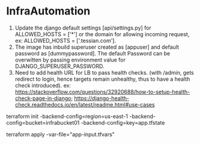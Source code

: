 # InfraAutomation


1. Update the django default settings [api/settings.py] for ALLOWED_HOSTS = ['*'] or the domain for allowing incoming request, ex: ALLOWED_HOSTS = ['.tessian.com'].
2. The image has inbuild superuser created as [appuser] and default password as [dummypassword]. The default Password can be overwitten by passing environment value for DJANGO_SUPERUSER_PASSWORD.
3. Need to add health URL for LB to pass health checks. (with /admin, gets redirect to login, hence targets remain unhealthy, thus to have a health check introduced).
ex: https://stackoverflow.com/questions/32920688/how-to-setup-health-check-page-in-django; https://django-health-check.readthedocs.io/en/latest/readme.html#use-cases 

terraform init -backend-config=region=us-east-1 -backend-config=bucket=infrabucket01 -backend-config=key=app.tfstate

terraform apply -var-file="app-input.tfvars"
